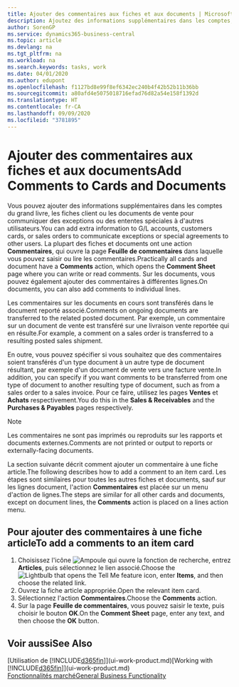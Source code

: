 ```yaml
---
title: Ajouter des commentaires aux fiches et aux documents | Microsoft Docs
description: Ajoutez des informations supplémentaires dans les comptes, les fiches client ou les documents de vente pour communiquer des ententes, telles qu'un prix spécial ou un mode de livraison, pour d'autres utilisateurs.
author: SorenGP
ms.service: dynamics365-business-central
ms.topic: article
ms.devlang: na
ms.tgt_pltfrm: na
ms.workload: na
ms.search.keywords: tasks, work
ms.date: 04/01/2020
ms.author: edupont
ms.openlocfilehash: f1127bd8e99f8ef6342ec240b4f42b52b11b36bb
ms.sourcegitcommit: a80afd4e5075018716efad76d82a54e158f1392d
ms.translationtype: HT
ms.contentlocale: fr-CA
ms.lasthandoff: 09/09/2020
ms.locfileid: "3781895"
---
```

# <a name="add-comments-to-cards-and-documents"></a><span data-ttu-id="2469e-103">Ajouter des commentaires aux fiches et aux documents</span><span class="sxs-lookup"><span data-stu-id="2469e-103">Add Comments to Cards and Documents</span></span>
<span data-ttu-id="2469e-104">Vous pouvez ajouter des informations supplémentaires dans les comptes du grand livre, les fiches client ou les documents de vente pour communiquer des exceptions ou des ententes spéciales à d'autres utilisateurs.</span><span class="sxs-lookup"><span data-stu-id="2469e-104">You can add extra information to G/L accounts, customers cards, or sales orders to communicate exceptions or special agreements to other users.</span></span>
<span data-ttu-id="2469e-105">La plupart des fiches et documents ont une action **Commentaires**, qui ouvre la page **Feuille de commentaires** dans laquelle vous pouvez saisir ou lire les commentaires.</span><span class="sxs-lookup"><span data-stu-id="2469e-105">Practically all cards and document have a **Comments** action, which opens the **Comment Sheet** page where you can write or read comments.</span></span> <span data-ttu-id="2469e-106">Sur les documents, vous pouvez également ajouter des commentaires à différentes lignes.</span><span class="sxs-lookup"><span data-stu-id="2469e-106">On documents, you can also add comments to individual lines.</span></span>

<span data-ttu-id="2469e-107">Les commentaires sur les documents en cours sont transférés dans le document reporté associé.</span><span class="sxs-lookup"><span data-stu-id="2469e-107">Comments on ongoing documents are transferred to the related posted document.</span></span> <span data-ttu-id="2469e-108">Par exemple, un commentaire sur un document de vente est transféré sur une livraison vente reportée qui en résulte.</span><span class="sxs-lookup"><span data-stu-id="2469e-108">For example, a comment on a sales order is transferred to a resulting posted sales shipment.</span></span>

<span data-ttu-id="2469e-109">En outre, vous pouvez spécifier si vous souhaitez que des commentaires soient transférés d'un type document à un autre type de document résultant, par exemple d'un document de vente vers une facture vente.</span><span class="sxs-lookup"><span data-stu-id="2469e-109">In addition, you can specify if you want comments to be transferred from one type of document to another resulting type of document, such as from a sales order to a sales invoice.</span></span> <span data-ttu-id="2469e-110">Pour ce faire, utilisez les pages **Ventes** et **Achats** respectivement.</span><span class="sxs-lookup"><span data-stu-id="2469e-110">You do this in the **Sales & Receivables** and the **Purchases & Payables** pages respectively.</span></span>

> [!NOTE]
> <span data-ttu-id="2469e-111">Les commentaires ne sont pas imprimés ou reproduits sur les rapports et documents externes.</span><span class="sxs-lookup"><span data-stu-id="2469e-111">Comments are not printed or output to reports or externally-facing documents.</span></span>

<span data-ttu-id="2469e-112">La section suivante décrit comment ajouter un commentaire à une fiche article.</span><span class="sxs-lookup"><span data-stu-id="2469e-112">The following describes how to add a comment to an item card.</span></span> <span data-ttu-id="2469e-113">Les étapes sont similaires pour toutes les autres fiches et documents, sauf sur les lignes document, l'action **Commentaires** est placée sur un menu d'action de lignes.</span><span class="sxs-lookup"><span data-stu-id="2469e-113">The steps are similar for all other cards and documents, except on document lines, the **Comments** action is placed on a lines action menu.</span></span>

## <a name="to-add-a-comments-to-an-item-card"></a><span data-ttu-id="2469e-114">Pour ajouter des commentaires à une fiche article</span><span class="sxs-lookup"><span data-stu-id="2469e-114">To add a comments to an item card</span></span>
1. <span data-ttu-id="2469e-115">Choisissez l'icône ![Ampoule qui ouvre la fonction de recherche](media/ui-search/search_small.png "Dites-moi ce que vous voulez faire"), entrez **Articles**, puis sélectionnez le lien associé.</span><span class="sxs-lookup"><span data-stu-id="2469e-115">Choose the ![Lightbulb that opens the Tell Me feature](media/ui-search/search_small.png "Tell me what you want to do") icon, enter **Items**, and then choose the related link.</span></span>
2. <span data-ttu-id="2469e-116">Ouvrez la fiche article appropriée.</span><span class="sxs-lookup"><span data-stu-id="2469e-116">Open the relevant item card.</span></span>
3. <span data-ttu-id="2469e-117">Sélectionnez l'action **Commentaires**.</span><span class="sxs-lookup"><span data-stu-id="2469e-117">Choose the **Comments** action.</span></span>
4. <span data-ttu-id="2469e-118">Sur la page **Feuille de commentaires**, vous pouvez saisir le texte, puis choisir le bouton **OK**.</span><span class="sxs-lookup"><span data-stu-id="2469e-118">On the **Comment Sheet** page, enter any text, and then choose the **OK** button.</span></span>

## <a name="see-also"></a><span data-ttu-id="2469e-119">Voir aussi</span><span class="sxs-lookup"><span data-stu-id="2469e-119">See Also</span></span>
<span data-ttu-id="2469e-120">[Utilisation de [!INCLUDE[d365fin](includes/d365fin_md.md)]](ui-work-product.md)</span><span class="sxs-lookup"><span data-stu-id="2469e-120">[Working with [!INCLUDE[d365fin](includes/d365fin_md.md)]](ui-work-product.md)</span></span>  
[<span data-ttu-id="2469e-121">Fonctionnalités marché</span><span class="sxs-lookup"><span data-stu-id="2469e-121">General Business Functionality</span></span>](ui-across-business-areas.md)

